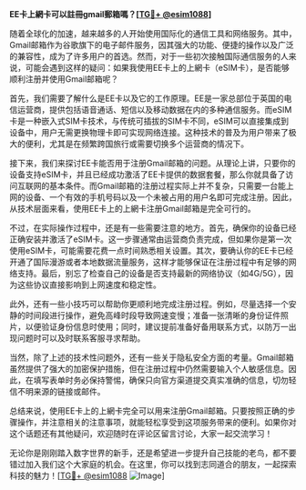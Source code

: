 **EE卡上網卡可以註冊gmail郵箱嗎？[[TG💪+ @esim1088](https://t.me/s/esim1088)]**

随着全球化的加速，越来越多的人开始使用国际化的通信工具和网络服务。其中，Gmail邮箱作为谷歌旗下的电子邮件服务，因其强大的功能、便捷的操作以及广泛的兼容性，成为了许多用户的首选。然而，对于一些初次接触国际通信服务的人来说，可能会遇到这样的疑问：如果我使用EE卡上的上網卡（eSIM卡），是否能够顺利注册并使用Gmail邮箱呢？

首先，我们需要了解什么是EE卡以及它的工作原理。EE是一家总部位于英国的电信运营商，提供包括语音通话、短信以及移动数据在内的多种通信服务。而eSIM卡是一种嵌入式SIM卡技术，与传统可插拔的SIM卡不同，eSIM可以直接集成到设备中，用户无需更换物理卡即可实现网络连接。这种技术的普及为用户带来了极大的便利，尤其是在频繁跨国旅行或需要切换多个运营商的情况下。

接下来，我们来探讨EE卡能否用于注册Gmail邮箱的问题。从理论上讲，只要你的设备支持eSIM卡，并且已经成功激活了EE卡提供的数据套餐，那么你就具备了访问互联网的基本条件。而Gmail邮箱的注册过程实际上并不复杂，只需要一台能上网的设备、一个有效的手机号码以及一个未被占用的用户名即可完成注册。因此，从技术层面来看，使用EE卡上的上網卡注册Gmail邮箱是完全可行的。

不过，在实际操作过程中，还是有一些需要注意的地方。首先，确保你的设备已经正确安装并激活了eSIM卡。这一步骤通常由运营商负责完成，但如果你是第一次使用eSIM卡，可能需要花费一点时间熟悉相关设置。其次，要确认你的EE卡已经开通了国际漫游或者本地数据流量服务，这样才能够保证在注册过程中有足够的网络支持。最后，别忘了检查自己的设备是否支持最新的网络协议（如4G/5G），因为这些协议直接影响到上网速度和稳定性。

此外，还有一些小技巧可以帮助你更顺利地完成注册过程。例如，尽量选择一个安静的时间段进行操作，避免高峰时段导致网速变慢；准备一张清晰的身份证件照片，以便验证身份信息时使用；同时，建议提前准备好备用联系方式，以防万一出现问题时可以及时联系客服寻求帮助。

当然，除了上述的技术性问题外，还有一些关于隐私安全方面的考量。Gmail邮箱虽然提供了强大的加密保护措施，但在注册过程中仍然需要输入个人敏感信息。因此，在填写表单时务必保持警惕，确保只向官方渠道提交真实准确的信息，切勿轻信不明来源的链接或邮件。

总结来说，使用EE卡上的上網卡完全可以用来注册Gmail邮箱。只要按照正确的步骤操作，并注意相关的注意事项，就能轻松享受到这项服务带来的便利。如果你对这个话题还有其他疑问，欢迎随时在评论区留言讨论，大家一起交流学习！

无论你是刚刚踏入数字世界的新手，还是希望进一步提升自己技能的老鸟，都不要错过加入我们这个大家庭的机会。在这里，你可以找到志同道合的朋友，一起探索科技的魅力！[[TG💪+ @esim1088](https://t.me/s/esim1088) ![Image](https://i.postimg.cc/4NQfJmqS/Snipaste-2025-05-13-00-14-12.png)]